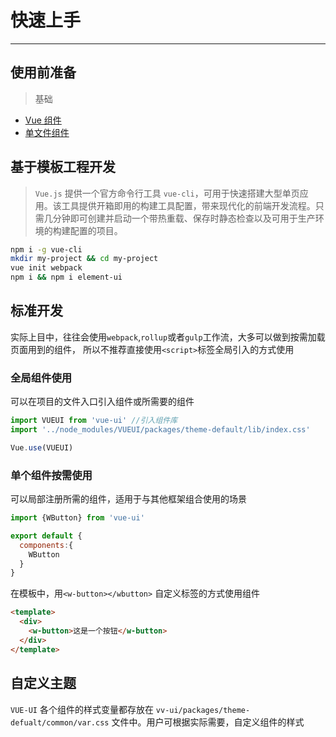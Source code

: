 # 快速上手

----

## 使用前准备

> 基础
- [Vue 组件](https://cn.vuejs.org/v2/guide/components.html)
- [单文件组件](https://cn.vuejs.org/v2/guide/single-file-components.html)

## 基于模板工程开发

> `Vue.js` 提供一个官方命令行工具 `vue-cli`，可用于快速搭建大型单页应用。该工具提供开箱即用的构建工具配置，带来现代化的前端开发流程。只需几分钟即可创建并启动一个带热重载、保存时静态检查以及可用于生产环境的构建配置的项目。

```bash
npm i -g vue-cli
mkdir my-project && cd my-project
vue init webpack
npm i && npm i element-ui
```

## 标准开发

实际上目中，往往会使用`webpack`,`rollup`或者`gulp`工作流，大多可以做到按需加载页面用到的组件，
所以不推荐直接使用`<script>`标签全局引入的方式使用

### 全局组件使用

可以在项目的文件入口引入组件或所需要的组件

```js
import VUEUI from 'vue-ui' //引入组件库
import '../node_modules/VUEUI/packages/theme-default/lib/index.css' 

Vue.use(VUEUI)
```

### 单个组件按需使用

可以局部注册所需的组件，适用于与其他框架组合使用的场景

```js
import {WButton} from 'vue-ui'

export default {
  components:{
    WButton
  }
}
```

在模板中，用`<w-button></wbutton>` 自定义标签的方式使用组件

```html
<template>
  <div>
    <w-button>这是一个按钮</w-button>
  </div>
</template>

```

## 自定义主题

`VUE-UI` 各个组件的样式变量都存放在 `vv-ui/packages/theme-defualt/common/var.css` 文件中。用户可根据实际需要，自定义组件的样式
